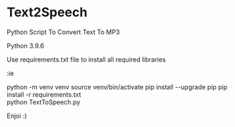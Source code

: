 # Text2Speech 
Python Script To Convert Text To MP3 
 
Python 3.9.6  
 
Use requirements.txt file to install all required libraries 
 
 
:ie 
 
python -m venv venv 
source venv/bin/activate 
pip install --upgrade pip 
pip install -r requirements.txt  
python TextToSpeech.py 
 
 
Enjoi :) 
